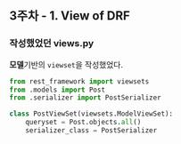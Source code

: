 ## 3주차 - 1. View of DRF

### 작성했었던 views.py

**모델**기반의 `viewset`을 작성했었다.<br>

```python
from rest_framework import viewsets
from .models import Post
from .serializer import PostSerializer

class PostViewSet(viewsets.ModelViewSet):
    queryset = Post.objects.all()
    serializer_class = PostSerializer
```

###
